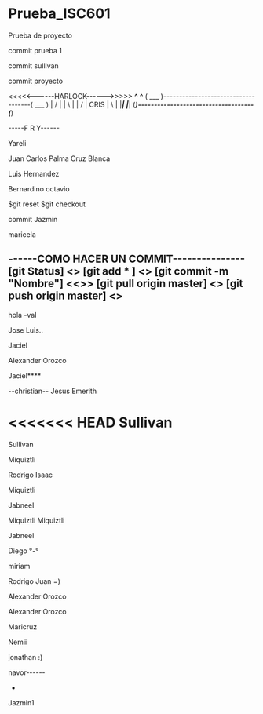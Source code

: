# Prueba_ISC601
Prueba de proyecto

commit prueba 1

commit sullivan

commit proyecto


<<<<<------HARLOCK------>>>>>
 __^__                                      __^__
( ___ )------------------------------------( ___ )
 | / |                                      | \ |
 | / |                CRIS                  | \ |
 |___|                                      |___|
(_____)------------------------------------(_____) 

-----F R Y------


Yareli

Juan Carlos Palma Cruz Blanca

Luis Hernandez

Bernardino octavio

$git reset
$git checkout


commit Jazmin


maricela

------COMO HACER UN COMMIT---------------
[git Status] <<Ver cambios realizados al repositorio>>
[git add * ] <<Guardar tus cambios>>
[git commit -m "Nombre"]	<<<Commit>>>
[git pull origin master]  <<Descargar los cambios del repositorio>>
[git push origin master]	<<Subir tus cambios al repositorio>> 
 ------------------------------------------------------
hola -val


Jose Luis..

Jaciel

Alexander Orozco


Jaciel****


--christian--
Jesus Emerith

<<<<<<< HEAD
Sullivan    
=======
Sullivan 

Miquiztli

Rodrigo Isaac 


Miquiztli

Jabneel 

Miquiztli
Miquiztli

Jabneel 

Diego °-°

 
 miriam


Rodrigo Juan =)



Alexander Orozco


Alexander Orozco





Maricruz 

Nemii 








jonathan :)


navor------

-
Jazmin1